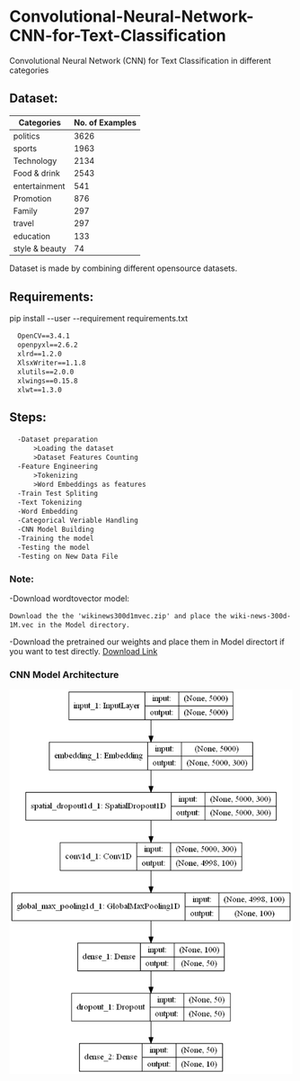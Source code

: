 # Convolutional-Neural-Network-CNN-for-Text-Classification
Convolutional Neural Network (CNN) for Text Classification in different categories

## Dataset:
  
  |Categories|No. of Examples|
  |----------|---------------|
  |politics|3626|
  |sports|1963|
  |Technology|2134|
  |Food & drink|2543|
  |entertainment|541|
  |Promotion|876|
  |Family|297|
  |travel|297|
  |education|133|
  |style & beauty|74|
       
  Dataset is made by combining different opensource datasets.
  
  ## Requirements:
  pip install --user --requirement requirements.txt
  
      OpenCV==3.4.1
      openpyxl==2.6.2
      xlrd==1.2.0
      XlsxWriter==1.1.8
      xlutils==2.0.0
      xlwings==0.15.8
      xlwt==1.3.0


## Steps:

      -Dataset preparation
          >Loading the dataset
          >Dataset Features Counting
      -Feature Engineering
          >Tokenizing
          >Word Embeddings as features
      -Train Test Spliting
      -Text Tokenizing
      -Word Embedding
      -Categorical Veriable Handling
      -CNN Model Building
      -Training the model
      -Testing the model
      -Testing on New Data File

### Note:
-Download wordtovector model:
    
    Download the the 'wikinews300d1mvec.zip' and place the wiki-news-300d-1M.vec in the Model directory.
-Download the pretrained our weights and place them in Model directort if you want to test directly. [Download Link](https://www.dropbox.com/sh/bc289jpbz80rzpk/AABiNzv2TqDD4K_npZIeKG8aa?dl=0)

### CNN Model Architecture 

![CNN Model Architecture](Model/model.png)
